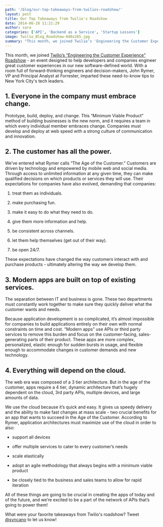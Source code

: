 ```yaml
---
path: '/blog/our-top-takeaways-from-twilios-roadshow/'
layout: post
title: Our Top Takeaways from Twilio's Roadshow
date: 2014-06-28 11:21:29
author: sara
categories: ['API', 'Backend as a Service', 'Startup Lessons']
image: Twilio_Blog_Roadshow-640x265.jpg
summary: "This month, we joined Twilio’s 'Engineering the Customer Experience' Roadshow – an event designed to help developers and companies engineer great customer experiences in our new software-defined world. With a room full of forward-thinking engineers and decision-makers, John Rymer, VP and Principal Analyst at Forrester, imparted these need-to-know tips to New York City’s tech leaders."
---
```

<p dir="ltr">This month, we joined <a href="http://roadshow.twilio.com/">Twilio’s “Engineering the Customer Experience” Roadshow</a> - an event designed to help developers and companies engineer great customer experiences in our new software-defined world. With a room full of forward-thinking engineers and decision-makers, John Rymer, VP and Principal Analyst at Forrester, imparted these need-to-know tips to New York City's tech leaders.<!--more--></p>

<h2 dir="ltr">1. Everyone in the company must embrace change.</h2>
<p dir="ltr">Prototype, build, deploy, and change. This “Minimum Viable Product” method of building businesses is the new norm, and it requires a team in which every individual member embraces change. Companies must develop and deploy at web speed with a strong culture of communication and innovation.</p>

<h2 dir="ltr">2. The customer has all the power.</h2>
<p dir="ltr">We’ve entered what Rymer calls “The Age of the Customer.” Customers are driven by technology and empowered by mobile web and social media. Through access to unlimited information at any given time, they can make qualified decisions on which products or services they will use. Their expectations for companies have also evolved, demanding that companies:</p>

<ol>
	<li dir="ltr">
<p dir="ltr">treat them as individuals.</p>
</li>
	<li dir="ltr">
<p dir="ltr">make purchasing fun.</p>
</li>
	<li dir="ltr">
<p dir="ltr">make it easy to do what they need to do.</p>
</li>
	<li dir="ltr">
<p dir="ltr">give them more information and help.</p>
</li>
	<li dir="ltr">
<p dir="ltr">be consistent across channels.</p>
</li>
	<li dir="ltr">
<p dir="ltr">let them help themselves (get out of their way).</p>
</li>
	<li dir="ltr">
<p dir="ltr">be open 24/7.</p>
</li>
</ol>
These expectations have changed the way customers interact with and purchase products - ultimately altering the way we develop them.
<h2>3. Modern apps are built on top of existing services.</h2>
The separation between IT and business is gone. These two departments must constantly work together to make sure they quickly deliver what the customer wants and needs.
<p dir="ltr">Because application development is so complicated, it’s almost impossible for companies to build applications entirely on their own with normal constraints on time and cost. “Modern apps” use APIs or third party services to remove this burden and focus on the customer-facing, sales-generating parts of their product. These apps are more complex, personalized, elastic enough for sudden bursts in usage, and flexible enough to accommodate changes in customer demands and new technology.</p>

<h2 dir="ltr">4. Everything will depend on the cloud.</h2>
<p dir="ltr">The web era was composed of a 3 tier architecture. But in the age of the customer, apps require a 4 tier, dynamic architecture that’s hugely dependent on the cloud, 3rd party APIs, multiple devices, and large amounts of data.</p>
<p dir="ltr">We use the cloud because it’s quick and easy. It gives us speedy delivery and the ability to make fast changes at mass scale - two crucial benefits for an app that wants to succeed in the Age of the Customer. According to Rymer, application architectures must maximize use of the cloud in order to also:</p>

<ul>
	<li dir="ltr">
<p dir="ltr">support all devices</p>
</li>
	<li dir="ltr">
<p dir="ltr">offer multiple services to cater to every customer’s needs</p>
</li>
	<li dir="ltr">
<p dir="ltr">scale elastically</p>
</li>
	<li dir="ltr">
<p dir="ltr">adopt an agile methodology that always begins with a minimum viable product</p>
</li>
	<li dir="ltr">
<p dir="ltr">be closely tied to the business and sales teams to allow for rapid iteration</p>
</li>
</ul>
All of these things are going to be crucial in creating the apps of today and of the future, and we’re excited to be a part of the network of APIs that’s going to power them!

What were your favorite takeaways from Twilio's roadshow? Tweet <a href="http://www.twitter.com/syncano">@syncano</a> to let us know!